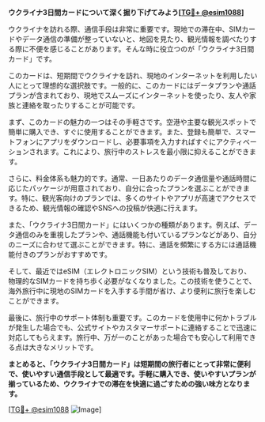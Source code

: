 **ウクライナ3日間カードについて深く掘り下げてみよう[[TG💪+ @esim1088](https://t.me/s/esim1088)]**

ウクライナを訪れる際、通信手段は非常に重要です。現地での滞在中、SIMカードやデータ通信の準備が整っていないと、地図を見たり、観光情報を調べたりする際に不便を感じることがあります。そんな時に役立つのが「ウクライナ3日間カード」です。

このカードは、短期間でウクライナを訪れ、現地のインターネットを利用したい人にとって理想的な選択肢です。一般的に、このカードにはデータプランや通話プランが含まれており、現地でスムーズにインターネットを使ったり、友人や家族と連絡を取ったりすることが可能です。

まず、このカードの魅力の一つはその手軽さです。空港や主要な観光スポットで簡単に購入でき、すぐに使用することができます。また、登録も簡単で、スマートフォンにアプリをダウンロードし、必要事項を入力すればすぐにアクティベーションされます。これにより、旅行中のストレスを最小限に抑えることができます。

さらに、料金体系も魅力的です。通常、一日あたりのデータ通信量や通話時間に応じたパッケージが用意されており、自分に合ったプランを選ぶことができます。特に、観光客向けのプランでは、多くのサイトやアプリが高速でアクセスできるため、観光情報の確認やSNSへの投稿が快適に行えます。

また、「ウクライナ3日間カード」にはいくつかの種類があります。例えば、データ通信のみを重視したプランや、通話機能も付いているプランなどがあり、自分のニーズに合わせて選ぶことができます。特に、通話を頻繁にする方には通話機能付きのプランがおすすめです。

そして、最近ではeSIM（エレクトロニックSIM）という技術も普及しており、物理的なSIMカードを持ち歩く必要がなくなりました。この技術を使うことで、海外旅行中に現地のSIMカードを入手する手間が省け、より便利に旅行を楽しむことができます。

最後に、旅行中のサポート体制も重要です。このカードを使用中に何かトラブルが発生した場合でも、公式サイトやカスタマーサポートに連絡することで迅速に対応してもらえます。旅行中、万が一のことがあった場合でも安心して利用できる点は大きなメリットです。

**まとめると、「ウクライナ3日間カード」は短期間の旅行者にとって非常に便利で、使いやすい通信手段として最適です。手軽に購入でき、使いやすいプランが揃っているため、ウクライナでの滞在を快適に過ごすための強い味方となります。**

[[TG💪+ @esim1088](https://t.me/s/esim1088) ![Image](https://i.postimg.cc/Y0z9fWf4/image.png)]